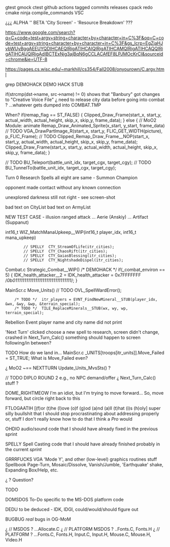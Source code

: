 

gtest
gmock
ctest
github actions
tagged commits
releases
cpack
redo cmake
ninja compile_commands VSC





¿¿¿
ALPHA
    ''
BETA
    'City Screen' - 'Resource Breakdown'
???



https://www.google.com/search?q=C+code+test+argv+string+character+by+character+in+C%3F&oq=C+code+test+argv+string+character+by+character+in+C%3F&gs_lcrp=EgZjaHJvbWUyBggAEEUYQDIHCAEQIRigATIHCAIQIRigATIHCAMQIRigATIHCAQQIRigATIHCAUQIRigAdIBCTExNjg3ajBqN6gCCLACAfEF8LPJMOcKrCI&sourceid=chrome&ie=UTF-8

https://pages.cs.wisc.edu/~markhill/cs354/Fall2008/onyourown/C.argv.html



grep 
DEMOHACK
DEMO
HACK
STUB



if(strcmp(dst->name, src->name) != 0)
shows that "Banbury" got changes to "Creative Voice File"
¿ need to release city data before going into combat ?
...whatever gets dumped into COMBAT.TMP



When?
    if(remap_flag == ST_FALSE)
    {
        Clipped_Draw_Frame(start_x, start_y, actual_width, actual_height, skip_x, skip_y, frame_data);
    }
    else
    {
        // MoO2  Module: animate  Remap_Draw_Animated_Sprite(x_start, y_start, frame_data)
        // TODO  VGA_DrawPartImage_R(start_x, start_y, FLIC_GET_WIDTH(picture), p_FLIC_Frame);
        // TODO  Clipped_Remap_Draw_Frame__NOP(start_x, start_y, actual_width, actual_height, skip_x, skip_y, frame_data);
        Clipped_Draw_Frame(start_x, start_y, actual_width, actual_height, skip_x, skip_y, frame_data);
    }



// TODO  BU_Teleport(battle_unit_idx, target_cgx, target_cgy);
// TODO  BU_TunnelTo(battle_unit_idx, target_cgx, target_cgy);


Turn 0
Research Spells
all eight are same - Summon Champion

opponent made contact without any known connection

unexplored darkness still not right - see screen-shot

bad text on CityList
bad text on ArmyList



NEW TEST CASE - illusion ranged attack ... Aerie (Anskiy) ... Artifact (Suppanut)



int16_t WIZ_MatchManaUpkeep__WIP(int16_t player_idx, int16_t mana_upkeep)



            // SPELLY  CTY_StreamOfLife(itr_cities);
            // SPELLY  CTY_ChaosRift(itr_cities);
            // SPELLY  CTY_GaiasBlessing(itr_cities);
            // SPELLY  CTY_NightshadeDispel(itr_cities);



Combat.c
Strategic_Combat__WIP()
    /* DEMOHACK */ if(_combat_environ == 5) { IDK_health_attacker__2 = IDK_health_attacker = 0x7FFFFFFF /*0b01111111111111111111111111111111*/; }



MainScr.c
Move_Units()
        // TODO  OVL_SpellWardError();



        /* TODO */  itr_players = EVNT_FindNewMineral__STUB(player_idx, &wx, &wy, &wp, &terrain_special);
        /* TODO */  TILE_ReplaceMinerals__STUB(wx, wy, wp, terrain_special);



Rebellion Event
    player name and city name did not print



'Next Turn'
    clicked choose a new spell to research, screen didn't change, crashed in Next_Turn_Calc()
    something should happen to screen following/in between?



TODO 
How do we land in...
MainScr.c
    _UNITS[troops[itr_units]].Move_Failed = ST_TRUE;
What is Move_Failed even?

¿ MoO2 ~== NEXTTURN  Update_Units_MvsSts() ?



// TODO  DIPLO ROUND 2
e.g., no NPC demand/offer
¿ Next_Turn_Calc() stuff ?





DOME_RIGHTMEOW
    I'm an idiot, but I'm trying to move forward...
    So, move forward, but circle right back to this

FTLOGAATIH  [(f)or (t)he (l)ove (o)f (g)od (a)nd (a)ll (t)hat (i)s (h)oly]
    super silly buullshit that I should stop procrastinating about addressing properly
    or, stuff I don't really know how to do that I think a *Pro* would

OHDIO
    audio/sound code that I should have already fixed in the previous sprint

SPELLY
    Spell Casting code that I should have already finished probably in the current *sprint*

GRRRFUCKS
    VGA 'Mode Y', and other (low-level) graphics routines stuff
        Spellbook Page-Turn, Mosaic/Dissolve, Vanish/Jumble, 'Earthquake' shake, Expanding Box/Help, etc.

¿ ?
    Question?

TODO

DOMSDOS
    To-Do specific to the MS-DOS platform code

DEDU
    to be deduced - IDK, IDGI, could/would/should figure out

BUGBUG
    *real* bugs in OG-MoM



¿ // MSDOS ?  ...Allocate.C
¿ // PLATFORM  MSDOS ?  ..Fonts.C, Fonts.H
¿ // PLATFORM ?  ...Fonts.C, Fonts.H, Input.C, Input.H, Mouse.C, Mouse.H, Video.H


